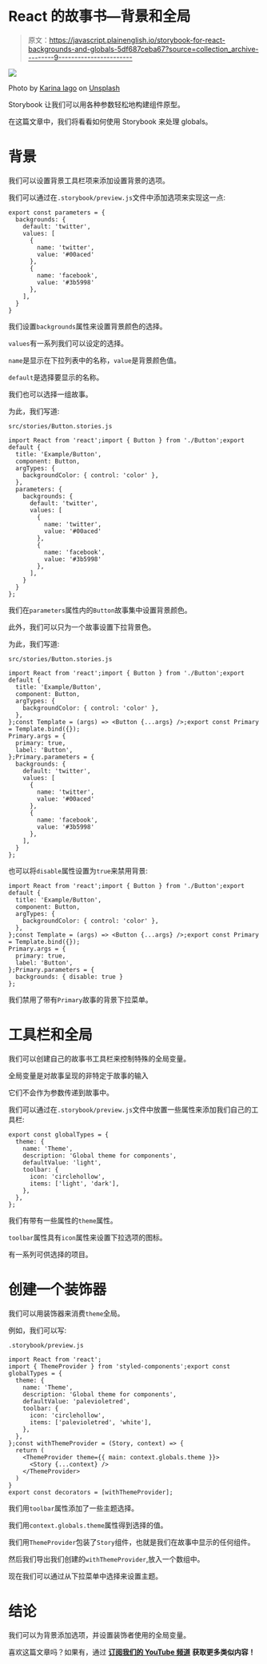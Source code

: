 # React 的故事书—背景和全局

> 原文：<https://javascript.plainenglish.io/storybook-for-react-backgrounds-and-globals-5df687ceba67?source=collection_archive---------9----------------------->

![](img/afff9335f73224177ba3e5949c3e3e87.png)

Photo by [Karina lago](https://unsplash.com/@karinalago?utm_source=medium&utm_medium=referral) on [Unsplash](https://unsplash.com?utm_source=medium&utm_medium=referral)

Storybook 让我们可以用各种参数轻松地构建组件原型。

在这篇文章中，我们将看看如何使用 Storybook 来处理 globals。

# 背景

我们可以设置背景工具栏项来添加设置背景的选项。

我们可以通过在`.storybook/preview.js`文件中添加选项来实现这一点:

```
export const parameters = {
  backgrounds: {
    default: 'twitter',
    values: [
      {
        name: 'twitter',
        value: '#00aced'
      },
      {
        name: 'facebook',
        value: '#3b5998'
      },
    ],
  }
}
```

我们设置`backgrounds`属性来设置背景颜色的选择。

`values`有一系列我们可以设定的选择。

`name`是显示在下拉列表中的名称，`value`是背景颜色值。

`default`是选择要显示的名称。

我们也可以选择一组故事。

为此，我们写道:

`src/stories/Button.stories.js`

```
import React from 'react';import { Button } from './Button';export default {
  title: 'Example/Button',
  component: Button,
  argTypes: {
    backgroundColor: { control: 'color' },
  },
  parameters: {
    backgrounds: {
      default: 'twitter',
      values: [
        {
          name: 'twitter',
          value: '#00aced'
        },
        {
          name: 'facebook',
          value: '#3b5998'
        },
      ],
    }
  }
};
```

我们在`parameters`属性内的`Button`故事集中设置背景颜色。

此外，我们可以只为一个故事设置下拉背景色。

为此，我们写道:

`src/stories/Button.stories.js`

```
import React from 'react';import { Button } from './Button';export default {
  title: 'Example/Button',
  component: Button,
  argTypes: {
    backgroundColor: { control: 'color' },
  },
};const Template = (args) => <Button {...args} />;export const Primary = Template.bind({});
Primary.args = {
  primary: true,
  label: 'Button',
};Primary.parameters = {
  backgrounds: {
    default: 'twitter',
    values: [
      {
        name: 'twitter',
        value: '#00aced'
      },
      {
        name: 'facebook',
        value: '#3b5998'
      },
    ],
  }
};
```

也可以将`disable`属性设置为`true`来禁用背景:

```
import React from 'react';import { Button } from './Button';export default {
  title: 'Example/Button',
  component: Button,
  argTypes: {
    backgroundColor: { control: 'color' },
  },
};const Template = (args) => <Button {...args} />;export const Primary = Template.bind({});
Primary.args = {
  primary: true,
  label: 'Button',
};Primary.parameters = {
  backgrounds: { disable: true }
};
```

我们禁用了带有`Primary`故事的背景下拉菜单。

# 工具栏和全局

我们可以创建自己的故事书工具栏来控制特殊的全局变量。

全局变量是对故事呈现的非特定于故事的输入

它们不会作为参数传递到故事中。

我们可以通过在`.storybook/preview.js`文件中放置一些属性来添加我们自己的工具栏:

```
export const globalTypes = {
  theme: {
    name: 'Theme',
    description: 'Global theme for components',
    defaultValue: 'light',
    toolbar: {
      icon: 'circlehollow',
      items: ['light', 'dark'],
    },
  },
};
```

我们有带有一些属性的`theme`属性。

`toolbar`属性具有`icon`属性来设置下拉选项的图标。

有一系列可供选择的项目。

# 创建一个装饰器

我们可以用装饰器来消费`theme`全局。

例如，我们可以写:

`.storybook/preview.js`

```
import React from 'react';
import { ThemeProvider } from 'styled-components';export const globalTypes = {
  theme: {
    name: 'Theme',
    description: 'Global theme for components',
    defaultValue: 'palevioletred',
    toolbar: {
      icon: 'circlehollow',
      items: ['palevioletred', 'white'],
    },
  },
};const withThemeProvider = (Story, context) => {
  return (
    <ThemeProvider theme={{ main: context.globals.theme }}>
      <Story {...context} />
    </ThemeProvider>
  )
}
export const decorators = [withThemeProvider];
```

我们用`toolbar`属性添加了一些主题选择。

我们用`context.globals.theme`属性得到选择的值。

我们用`ThemeProvider`包装了`Story`组件，也就是我们在故事中显示的任何组件。

然后我们导出我们创建的`withThemeProvider`,放入一个数组中。

现在我们可以通过从下拉菜单中选择来设置主题。

# 结论

我们可以为背景添加选项，并设置装饰者使用的全局变量。

喜欢这篇文章吗？如果有，通过 [**订阅我们的 YouTube 频道**](https://www.youtube.com/channel/UCtipWUghju290NWcn8jhyAw?sub_confirmation=true) **获取更多类似内容！**
